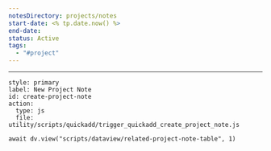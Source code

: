 ```yaml
---
notesDirectory: projects/notes
start-date: <% tp.date.now() %>
end-date: 
status: Active
tags:
  - "#project"
---
```



---
```meta-bind-button
style: primary
label: New Project Note
id: create-project-note
action:
  type: js
  file: utility/scripts/quickadd/trigger_quickadd_create_project_note.js
```

```dataviewjs
await dv.view("scripts/dataview/related-project-note-table", 1)
```

